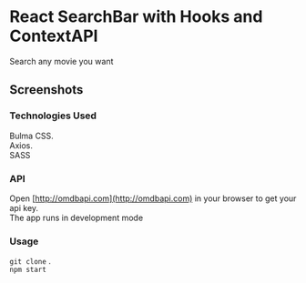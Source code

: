 # React SearchBar with Hooks and ContextAPI

Search any movie you want

## Screenshots

### Technologies Used

Bulma CSS.\
Axios.\
SASS

### API

Open [http://omdbapi.com](http://omdbapi.com) in your browser to get your api key.\
The app runs in development mode

### Usage

`git clone` .\
`npm start`








